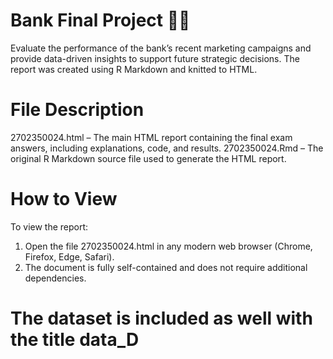 # Bank Final Project 🏦💵
Evaluate the performance of the bank’s recent marketing campaigns and provide data-driven insights to support future strategic decisions. The report was created using R Markdown and knitted to HTML.

# File Description
2702350024.html – The main HTML report containing the final exam answers, including explanations, code, and results.
2702350024.Rmd – The original R Markdown source file used to generate the HTML report.

# How to View
To view the report:
1. Open the file 2702350024.html in any modern web browser (Chrome, Firefox, Edge, Safari).
2. The document is fully self-contained and does not require additional dependencies.

# The dataset is included as well with the title data_D
